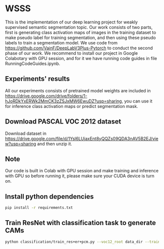 # WSSS
This is the implementation of our deep learning project for weakly supervised semantic segmentation topic. Our work consists of two parts, first is generating class activation maps of images in the training dataset to make pseudo label for training segmentation, and then using these pseudo labels to train a segmentation model. We use code from https://github.com/VainF/DeepLabV3Plus-Pytorch to conduct the second phase of our work. We recommend to install our project in Google Colabotary with GPU session, and for it we have running code guides in file RunningCodeGuides.ipynb. 

## Experiments' results
All our experiments consists of pretrained model weights are included in https://drive.google.com/drive/folders/1-hJoRDkYxERWk2MmCK3zZSJxMW6EwuDZ?usp=sharing, you can use it for inference class activation maps or predict segmentation mask.

## Download PASCAL VOC 2012 dataset 
Download dataset in https://drive.google.com/file/d/1Ysl6LUjaxEnt8yQQZs09QDA3nAV5B2EJ/view?usp=sharing and then unzip it.

## Note
Our code is built in Colab with GPU session and make training and inference with GPU so before running it, please make sure your CUDA device is turn on.

## Install python dependencies
```bash
pip install -r requirements.txt
```

## Train ResNet with classification task to generate CAMs
```bash
python classification/train_res+er+pcm.py --voc12_root data_dir --train_list voc12/train_aug.txt --val_list voc12/train.txt
```
